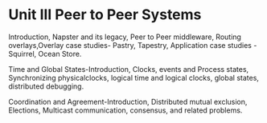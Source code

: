 # Unit III Peer to Peer Systems
Introduction, Napster and its legacy, Peer to Peer middleware, Routing overlays,Overlay case
studies- Pastry, Tapestry, Application case studies - Squirrel, Ocean Store.

Time and Global States-Introduction, Clocks, events and Process states, Synchronizing
physicalclocks, logical time and logical clocks, global states, distributed debugging.

Coordination and Agreement-Introduction, Distributed mutual exclusion, Elections, Multicast
communication, consensus, and related problems.
